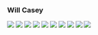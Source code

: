### Will Casey

<div align="none" >
<span align="center"><img src="https://img.shields.io/badge/JavaScript-323330?style=for-the-badge&logo=javascript&logoColor=F7DF1E"/></span>
<span align="center"><img src="https://img.shields.io/badge/HTML5-E34F26?style=for-the-badge&logo=html5&logoColor=white"/></span>
<span align="center"><img src="https://img.shields.io/badge/CSS3-1572B6?style=for-the-badge&logo=css3&logoColor=white"/></span>
<span align="center"><img src="https://img.shields.io/badge/React-20232A?style=for-the-badge&logo=react&logoColor=61DAFB"/></span>
<span align="center"><img src="https://img.shields.io/badge/React_Native-20232A?style=for-the-badge&logo=react&logoColor=61DAFB"/></span>
<span align="center"><img src="https://img.shields.io/badge/Node.js-339933?style=for-the-badge&logo=nodedotjs&logoColor=white"/></span>
<span align="center"><img src="https://img.shields.io/badge/Express.js-404D59?style=for-the-badge"/></span>
<span align="center"><img src="https://img.shields.io/badge/MySQL-005C84?style=for-the-badge&logo=mysql&logoColor=white"/></span>
<span align="center"><img src="https://img.shields.io/badge/PostgreSQL-316192?style=for-the-badge&logo=postgresql&logoColor=white"/></span>
<span align="center"><img src="https://img.shields.io/badge/MongoDB-4EA94B?style=for-the-badge&logo=mongodb&logoColor=white"/></span>
</div>

<!--
**notwillcasey/notwillcasey** is a ✨ _special_ ✨ repository because its `README.md` (this file) appears on your GitHub profile.

Here are some ideas to get you started:

- 🔭 I’m currently working on ...
- 🌱 I’m currently learning ...
- 👯 I’m looking to collaborate on ...
- 🤔 I’m looking for help with ...
- 💬 Ask me about ...
- 📫 How to reach me: ...
- 😄 Pronouns: ...
- ⚡ Fun fact: ...
-->
